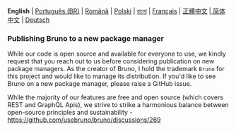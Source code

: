 **English** | [Português (BR)](docs/publishing/publishing_pt_br.md) | [Română](docs/publishing/publishing_ro.md) | [Polski](docs/publishing/publishing_pl.md) | [বাংলা](docs/publishing/publishing_bn.md) | [Français](docs/publishing/publishing_fr.md) | [正體中文](docs/publishing/publishing_zhtw.md) |[ 简体中文](docs/publishing/publishing_cn.md) | [Deutsch](docs/publishing/publishing_de.md)

### Publishing Bruno to a new package manager

While our code is open source and available for everyone to use, we kindly request that you reach out to us before considering publication on new package managers. As the creator of Bruno, I hold the trademark `Bruno` for this project and would like to manage its distribution. If you'd like to see Bruno on a new package manager, please raise a GitHub issue.

While the majority of our features are free and open source (which covers REST and GraphQL Apis),
we strive to strike a harmonious balance between open-source principles and sustainability - https://github.com/usebruno/bruno/discussions/269
